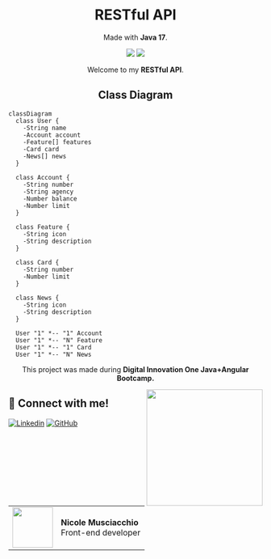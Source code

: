 <h1 align="center">
  <b>RESTful API</b>
</h1>
<div align="center">

<p>Made with <b>Java 17</b>.</p>
</div>



<div align="center">
<img src="https://img.shields.io/badge/Java-ED8B00?style=for-the-badge&logo=openjdk&logoColor=white">
<img src="https://img.shields.io/badge/Spring-6DB33F?style=for-the-badge&logo=spring&logoColor=white">

<p></p>
</div>
<p align="center" >
Welcome to my <b>RESTful API</b>.</p>
<h2 align="center">Class Diagram</h2>

```mermaid
classDiagram
  class User {
    -String name
    -Account account
    -Feature[] features
    -Card card
    -News[] news
  }

  class Account {
    -String number
    -String agency
    -Number balance
    -Number limit
  }

  class Feature {
    -String icon
    -String description
  }

  class Card {
    -String number
    -Number limit
  }

  class News {
    -String icon
    -String description
  }

  User "1" *-- "1" Account
  User "1" *-- "N" Feature
  User "1" *-- "1" Card
  User "1" *-- "N" News

````
<p align="center">This project was made during <b>Digital Innovation One Java+Angular Bootcamp.</b>
</p>
<div align="center">
<img width="230px" align="right" src="https://static.vecteezy.com/system/resources/previews/023/363/877/original/orange-cat-feline-domestic-pet-animal-portrait-cute-png.png">
</div>

## 🔗 Connect with me!
[![Linkedin](https://img.shields.io/badge/LinkedIn-0077B5?style=for-the-badge&logo=linkedin&logoColor=white)](https://www.linkedin.com/in/nicole-musciacchio/) 
[![GitHub](https://img.shields.io/badge/GitHub-000?style=for-the-badge&logo=github&logoColor=30A3DC)](https://github.com/htpnia/)
<br>
<table>
  <tr>
    <td>
      <img width="80px" align="center" src="https://avatars.githubusercontent.com/htpnia"/>
    </td>
    <td align="left">
      <div>
        <b>Nicole Musciacchio</b>
      </div>
      Front-end developer
      <br>
    </td>
  </tr>
</table>